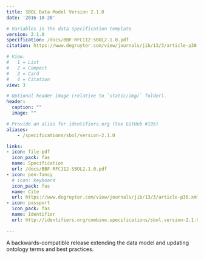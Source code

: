 ```yaml
---
title: SBOL Data Model Version 2.1.0
date: '2016-10-28'

# Variables in the data specification template
version: 2.1.0
specification: /docs/BBF-RFC112-SBOL2.1.0.pdf
citation: https://www.degruyter.com/view/journals/jib/13/3/article-p30.xml

# View.
#   1 = List
#   2 = Compact
#   3 = Card
#   4 = Citation
view: 3

# Optional header image (relative to `static/img/` folder).
header:
  caption: ""
  image: ""

# Provide an alias for identifiers.org (See GitHub #195)
aliases:
    - /specifications/sbol/version-2.1.0

links:
- icon: file-pdf
  icon_pack: fas
  name: Specification
  url: /docs/BBF-RFC112-SBOL2.1.0.pdf
- icon: pen-fancy
  # icon: keyboard
  icon_pack: fas
  name: Cite
  url: https://www.degruyter.com/view/journals/jib/13/3/article-p30.xml
- icon: passport
  icon_pack: fas
  name: Identifier
  url: http://identifiers.org/combine.specifications/sbol.version-2.1.0

---
```


A backwards-compatible release extending the data model and updating ontology terms and best practices.
